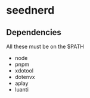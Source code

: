 # seednerd

## Dependencies

All these must be on the $PATH

* node
* pnpm
* xdotool
* dotenvx
* aplay
* luanti